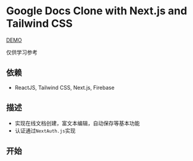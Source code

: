 # Google Docs Clone with Next.js and Tailwind CSS

[DEMO](https://www.bilibili.com/video/BV1iV411W7rc/) 

仅供学习参考

## 依赖
- ReactJS, Tailwind CSS, Next.js, Firebase

## 描述
- 实现在线文档创建，富文本编辑，自动保存等基本功能
- 认证通过`NextAuth.js`实现

## 开始


